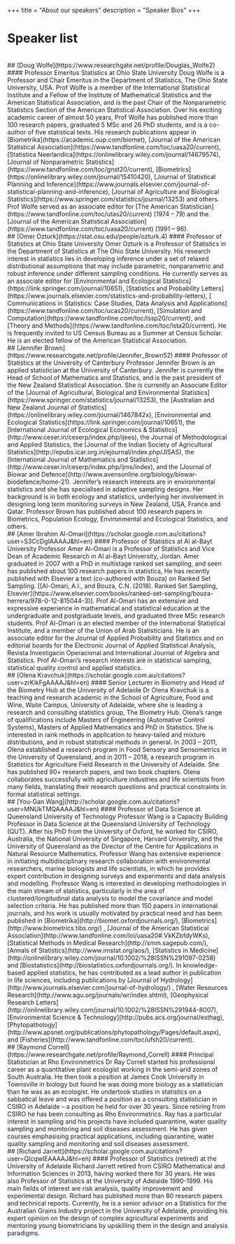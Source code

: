 +++
title = "About our speakers"
description = "Speaker Bios"
+++

# Speaker list

<br>
## [Doug Wolfe](https://www.researchgate.net/profile/Douglas_Wolfe2)
#### Professor Emeritus Statistics at Ohio State University
Doug Wolfe is a Professor and Chair Emeritus in the Department of Statistics, The Ohio State University, USA. 
Prof Wolfe is a member of the International Statistical Institute and a Fellow of the Institute of Mathematical Statistics and the American Statistical Association, and is the past Chair of the Nonparametric Statistics Section of the American Statistical Association. Over his exciting academic career of almost 50 years, Prof Wolfe has published more than 100 research papers, graduated 5 MSc and 26 PhD students, and is a co-author of five statistical texts. His research publications appear in [Biometrika](https://academic.oup.com/biomet), [Journal of the American Statistical Association](https://www.tandfonline.com/toc/uasa20/current), [Statistica Neerlandica](https://onlinelibrary.wiley.com/journal/14679574), [Journal of Nonparametric Statistics](https://www.tandfonline.com/toc/gnst20/current), [Biometrics](https://onlinelibrary.wiley.com/journal/15410420), [Journal of Statistical Planning and Inference](https://www.journals.elsevier.com/journal-of-statistical-planning-and-inference), [Journal of Agriculture and Biological Statistics](https://www.springer.com/statistics/journal/13253) and others. Prof Wolfe served as an associate editor for [The American Statistician](https://www.tandfonline.com/toc/utas20/current) (1974 – 79) and the [Journal of the American Statistical Association](https://www.tandfonline.com/toc/uasa20/current) (1991 – 96).

<br>
## [Omer Ozturk](https://stat.osu.edu/people/ozturk.4)
#### Professor of Statistics at Ohio State University
Omer Ozturk is a Professor of Statistics in the Department of Statistics at The Ohio State University.  His research interest in statistics lies in developing inference under a set of relaxed distributional assumptions that may include parametric, nonparametric and robust inference under different sampling conditions.  
He currently serves as an associate editor for [Environmental and Ecological Statistics](https://link.springer.com/journal/10651), [Statistics and Probability Letters](https://www.journals.elsevier.com/statistics-and-probability-letters), [
Communications in Statistics: Case Studies, Data Analysis and Applications](https://www.tandfonline.com/toc/ucas20/current), [Simulation and Computation](https://www.tandfonline.com/toc/lssp20/current), and [Theory and Methods](https://www.tandfonline.com/toc/lsta20/current).  
He is frequently invited to US Census Bureau as a Summer at Census Scholar. He is an elected fellow of the American Statistical Association.

<br>
## [Jennifer Brown](https://www.researchgate.net/profile/Jennifer_Brown52)
#### Professor of Statistics at the University of Canterbury
Professor Jennifer Brown is an applied statistician at the University of Canterbury. Jennifer is currently the Head of School of Mathematics and Statistics, and is the past president of the New Zealand Statistical Association. She is currently an Associate Editor of the [Journal of Agricultural, Biological and Environmental Statistics](https://www.springer.com/statistics/journal/13253), the [Australian and New Zealand Journal of Statistics](https://onlinelibrary.wiley.com/journal/1467842x), [Environmental and Ecological Statistics](https://link.springer.com/journal/10651), the [International Journal of Ecological Economics & Statistics](http://www.ceser.in/ceserp/index.php/ijees), the Journal of Methodological and Applied Statistics, the [Journal of the Indian Society of Agricultural Statistics](http://epubs.icar.org.in/ejournal/index.php/JISAS), the [International Journal of Mathematics and Statistics](http://www.ceser.in/ceserp/index.php/ijms/index), and the [Journal of Biowar and Defence](http://www.avensonline.org/biology/biowar-biodefence/home-21).  
Jennifer’s research interests are in environmental statistics and she has specialised in adaptive sampling designs. Her background is in both ecology and statistics, underlying her involvement in designing long term monitoring surveys in New Zealand, USA, France and Qatar.  
Professor Brown has published about 100 research papers in Biometrics, Population Ecology, Environmental and Ecological Statistics, and others.


<br>
## [Amer Ibrahim Al-Omari](https://scholar.google.com.au/citations?user=S3CcDgIAAAAJ&hl=en)
#### Professor of Statistics at Al al-Bayt University
Professor Amer Al-Omari is a Professor of Statistics and Vice Dean of Academic Research in Al al-Bayt University, Jordan. Amer graduated in 2007 with a PhD in multistage ranked set sampling, and seen has published about 100 research papers in statistics, He has recently published with Elsevier a text (co-authored with Bouza) on Ranked Set Sampling. [[Al-Omari, A.I., and Bouza, C.N. (2018). Ranked Set Sampling, Elsevier](https://www.elsevier.com/books/ranked-set-sampling/bouza-herrera/978-0-12-815044-3)]. Prof Al-Omari has an extensive and expressive experience in mathematical and statistical education at the undergraduate and postgraduate levels, and graduated three MSc research students. Prof Al-Omari is an elected member of the International Statistical Institute, and a member of the Union of Arab Statisticians. He is an associate editor for the Journal of Applied Probability and Statistics and on editorial boards for the Electronic Journal of Applied Statistical Analysis,  Revista Investigacin Operacional and International Journal of Algebra and Statistics.  Prof Al-Omari’s research interests are in statistical sampling, statistical quality control and applied statistics.

<br>
## [Olena Kravchuk](https://scholar.google.com.au/citations?user=zrKikFgAAAAJ&hl=en)
#### Senior Lecturer in Biometry and Head of the Biometry Hub at the University of Adelaide
 Dr Olena Kravchuk is a teaching and research academic in the School of Agriculture, Food and Wine, Waite Campus, University of Adelaide, where she is leading a research and consulting statistics group, The Biometry Hub. Olena’s range of qualifications include Masters of Engineering (Automative Control Systems), Masters of Applied Mathematics and PhD in Statistics. She is interested in rank methods in application to heavy-tailed and mixture distributions, and in robust statistical methods in general. In 2003 – 2011, Olena established a research program in Food Sensory and Sensometrics in the University of Queensland, and in 2011 – 2018, a research program in Statistics for Agriculture Field Research in the University of Adelaide. She has published 90+ research papers, and two book chapters. Olena collaborates successfully with agriculture industries and life scientists from many fields, translating their research questions and practical constraints in formal statistical settings.
 
<br>
## [You-Gan Wang](http://scholar.google.com.au/citations?user=MNUkTMQAAAAJ&hl=en)
#### Professor of Data Science at Queensland University of Technology
Professor Wang is a Capacity Building Professor in Data Science at the Queensland University of Technology (QUT). After his PhD from the University of Oxford, he worked for CSIRO, Australia, the National University of Singapore, Harvard University, and the University of Queensland as the Director of the Centre for Applications in Natural Resource Mathematics.  
Professor Wang has extensive experience in initiating multidisciplinary research collaboration with environmental researchers, marine biologists and life scientists, in which he provides expert contribution in designing surveys and experiments and data analysis and modelling.   
Professor Wang is interested in developing methodologies in the main stream of statistics, particularly in the area of clustered/longitudinal data analysis to model the covariance and model selection criteria. He has published more than 150 papers in international journals, 
and his work is usually motivated by practical need and has been published in [Biometrika](http://biomet.oxfordjournals.org/), [Biometrics](http://www.biometrics.tibs.org/) , [Journal of the American  Statistical  Association](http://www.tandfonline.com/loi/uasa20#.VkKZbfdyWKs),   [Statistical Methods in Medical Research](http://smm.sagepub.com/),  [Annals of Statistics](http://www.imstat.org/aos/), 
[Statistics in Medicine](http://onlinelibrary.wiley.com/journal/10.1002/%28ISSN%291097-0258) and [Biostatistics](http://biostatistics.oxfordjournals.org/). In knowledge-based applied statistics, he has contributed as a lead author in publication in life sciences, including publications by [Journal of Hydrology](http://www.journals.elsevier.com/journal-of-hydrology/) , 
[Water Resources Research](http://www.agu.org/journals/wr/index.shtml), [Geophysical Research Letters](http://onlinelibrary.wiley.com/journal/10.1002/%28ISSN%291944-8007),  [Environmental Science & Technology](http://pubs.acs.org/journal/esthag), [Phytopathology](http://www.apsnet.org/publications/phytopathology/Pages/default.aspx), and [Fisheries](http://www.tandfonline.com/toc/ufsh20/current).   

<br>
## [Raymond Correll](https://www.researchgate.net/profile/Raymond_Correll)
#### Principal Statistician at Rho Environmetrics
Dr Ray Correll started his professional career as a quantitative plant ecologist working in the semi-arid zones of South Australia. He then took a position at James Cook University in Townsville in biology but found he was doing more biology as a statistician than he was as an ecologist. He undertook studies in statistics on a sabbatical leave and was offered a position as a consulting statistician in CSIRO in Adelaide – a position he held for over 30 years. Since retiring from CSIRO he has been consulting as Rho Environmetrics. Ray has a particular interest in sampling and his projects have included quarantine, water quality sampling and monitoring and soil diseases assessment. He has given courses emphasising practical applications, including quarantine, water quality sampling and monitoring and soil diseases assessment.

<br>
## [Richard Jarrett](https://scholar.google.com.au/citations?user=QlcqwIEAAAAJ&hl=en)
#### Professor of Statistics (retired) at the University of Adelaide
Richard Jarrett retired from CSIRO Mathematical and Information Sciences in 2013, having worked there for 30 years. He was also Professor of Statistics at the University of Adelaide 1990-1999. His main fields of interest are risk analysis, quality improvement and experimental design. Richard has published more than 80 research papers and technical reports.  
Currently, he is a senior advisor on a Statistics for the Australian Grains Industry project in the University of Adelaide, providing his expert opinion on the design of complex agricultural experiments and mentoring young biometricians by upskilling them in the design and analysis paradigms. 

<br>
<br>